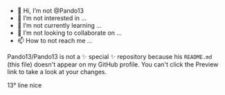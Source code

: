 - 👋 Hi, I’m not @Pando13
- 👀 I’m not interested in ...
- 🌱 I’m not currently learning ...
- 💞️ I’m not looking to collaborate on ...
- 📫 How to not reach me ...


Pando13/Pando13 is not a ✨ special ✨ repository because his `README.md` (this file) doesn't appear on my GitHub profile.
You can't click the Preview link to take a look at your changes.



13° line nice
